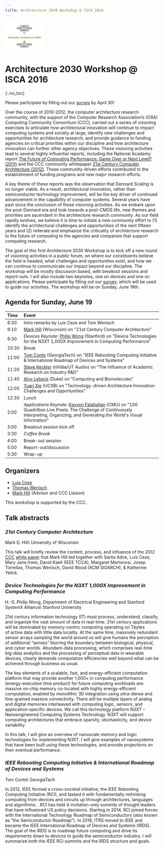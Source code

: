 ```yaml
---
title: Architecture 2030 Workshop @ ISCA 2016
---
```


<img class="logo" src="img/arch-fig.png" style="width: 25%" /> 

# Architecture 2030 Workshop @ ISCA 2016
{:.no_toc}


Please participate by filling out our [survey](http://goo.gl/forms/2Fc6beZyIR) by April 30!

Over the course of 2010-2012, the computer architecture research community, with the support of the Computer Research Association’s (CRA) Computing Community Consortium (CCC), carried out a series of visioning exercises to articulate how architectural innovation will continue to impact computing systems and society at large, identify new challenges and opportunities for architecture research, and provide guidance to funding agencies on critical priorities within our discipline and how architecture innovation can further other agency objectives.  These visioning activities lead to several highly influential reports, including the National Academy report  [The Future of Computing Performance: Game Over or Next Level? (2011)](http://www.nap.edu/catalog/12980/the-future-of-computing-performance-game-over-or-next-level) and the CCC community whitepaper [21st Century Computer Architecture (2012)](http://cra.org/ccc/docs/init/21stcenturyarchitecturewhitepaper.pdf).  These community-driven efforts contributed to the establishment of funding programs and new major research efforts. 


A key theme of these reports was the observation that Dennard Scaling is no longer viable.  As a result, architectural innovation, rather than semiconductor technology improvement, will be the key driver of continued advancement in the capability of computer systems. Several years have past since the conclusion of these visioning activities.  As we embark upon the post-Dennard era and look towards a post-CMOS life, new themes and priorities are ascendant in the architecture research community. As our field rapidly evolves, we believe it is time to initiate a new community effort to (1) identify the architectural challenges and opportunities of the next fifteen years and (2) reiterate and emphasize the criticality of architecture research to the future of computing to the agencies and companies that support computing research.

 <!-- Highly capable computing devices are appearing in ever more diverse deployments and devices, from tiny sensors in the Internet of Things to warehouse-scale systems in data centers.  All systems are now parallel computing systems. Heterogeneity is manifest throughout the architecture.  Approximate computing has emerged as a cross-cutting theme.  New memory and interconnect technologies have reached the cusp of commercial availability.  Security remains an unsolved and increasingly critical challenge.  New applications in computer vision, data science, and machine learning have emerged, leading to a surge in the study of accelerators and application-optimized architectures.  -->
 
The goal of this first Architecture 2030 Workshop is to kick off a new round of visioning activities in a public forum, on where our constituents believe the field is headed, what challenges and opportunities exist, and how we can continue to communicate our impact beyond our discipline. The workshop will be mostly discussion based, with breakout sessions and report-outs. I will also include two keynotes, one on devices and one on applications. Please participate by filling out our [survey](http://goo.gl/forms/2Fc6beZyIR), which will be used to guide our activities. The workshop will be on Sunday, June 19th.


## **Agenda for Sunday, June 19**


| Time | Event|
| :------| :-----------|
| 8:30 | Intro remarks by Luis Ceze and Tom Wenisch |
| 9:10 | [Mark Hill](http://pages.cs.wisc.edu/~markhill/) (Wisconsin) on "21st Century Computer Architecture" |
| 9:30 | *Devices Keynote:* [Philip Wong](http://web.stanford.edu/~hspwong/) (Stanford) on "Device Technologies for the N3XT 1,000X Improvement in Computing Performance" |
| 10:30 | *Break* |
| 11:00 | [Tom Conte](http://www.conte.us) (GeorgiaTech) on "IEEE Rebooting Computing Initiative & International Roadmap of Devices and Systems" |
| 11:20 | [Steve Keckler](http://www.cs.utexas.edu/~skeckler/) (nVidia/UT Austin) on “The Influence of Academic Research on Industry R&D” |
| 11:45 | [Alvy Lebeck](https://users.cs.duke.edu/~alvy/) (Duke) on “Computing and Biomolecules” |
| 12:05 | [Yuan Xie](http://www.ece.ucsb.edu/~yuanxie/) (UCSB) on "Technology-driven Architecture Innovation: Challenges and Opportunities" |
| 12:30 | *Lunch* |
| 2:00 | *Applications Keynote:* [Kayvon Fatahalian](https://www.cs.cmu.edu/~kayvonf/) (CMU) on "100 Quadrillion Live Pixels: The Challenge of Continuously Interpreting, Organizing, and Generating the World's Visual Information"  |
| 3:00 | Breakout session kick off |
| 3:30 | *Coffee Break* |
| 4:00 | Break-out session |
| 5:00 | Report-out/discussion |
| 5:30 | Wrap-up |

## **Organizers**

* [Luis Ceze](https://homes.cs.washington.edu/~luisceze/)
* [Thomas Wenisch](http://web.eecs.umich.edu/~twenisch/)
* [Mark Hill](http://pages.cs.wisc.edu/~markhill/) (Advisor and CCC Liaison)

This workshop is supported by the CCC. 

## Talk abstracts

### *21st Century Computer Architecture*

Mark D. Hill\\
University of Wisconsin
 
This talk will briefly review the content, process, and influence of the 2012 [CCC](http://cra.org/ccc/) [white paper](http://cra.org/ccc/docs/init/21stcenturyarchitecturewhitepaper.pdf) that Mark Hill led together with Sarita Adve, Luis Ceze, Mary Jane Irwin, David Kaeli (IEEE TCCA), Margaret Martonosi, Josep Torrellas, Thomas Wenisch,  David Wood (ACM SIGARCH), & Katherine Yelick.
 

### *Device Technologies for the N3XT 1,000X Improvement in Computing Performance*

H.-S. Philip Wong, Department of Electrical Engineering and Stanford SystemX Alliance\\
Stanford University
	
21st century information technology (IT) must process, understand, classify, and organize the vast amount of data in real-time. 21st century applications will be dominated by memory-centric computing operating on Tbytes of active data with little data locality. At the same time, massively redundant sensor arrays sampling the world around us will give humans the perception of additional “senses” blurring the boundary between biological, physical, and cyber worlds. Abundant-data processing, which comprises real-time big-data analytics and the processing of perceptual data in wearable devices, clearly demands computation efficiencies well beyond what can be achieved through business as usual.

The key elements of a scalable, fast, and energy-efficient computation platform that may provide another 1,000× in computing performance (energy-execution time product) for future computing workloads are: massive on-chip memory co-located with highly energy-efficient computation, enabled by monolithic 3D integration using ultra-dense and fine-grained massive connectivity. There will be multiple layers of analog and digital memories interleaved with computing logic, sensors, and application-specific devices.  We call this technology platform N3XT – Nanoengineered Computing Systems Technology. N3XT will support computing architectures that embrace sparsity, stochasticity, and device variability.

In this talk, I will give an overview of nanoscale memory and logic technologies for implementing N3XT. I will give examples of nanosystems that have been built using these technologies, and provide projections on their eventual performance.


### *IEEE Rebooting Computing Initiative & International Roadmap of Devices and Systems*

Tom Conte\\
GeorgiaTech

In 2012, IEEE formed a cross-societal initiative, the IEEE Rebooting Computing Initiative (RCI), and tasked it with fundamentally rethinking computing from devices and circuits up through architectures, languages and algorithms: .  RCI has held 4 invitation-only summits of thought leaders that have influenced US policy decisions.  Starting in 2014, RCI joined forces with the International Technology Roadmap of Semiconductors (also known as "the Semiconductor Roadmap").  In 2016,  ITRS moved to IEEE and became the IEEE International Roadmap of Devices and Systems (IRDS).  The goal of the IRDS is to roadmap future computing and drive its requirements down to devices to guide the semiconductor industry.  I will summarize both the IEEE RCI summits and the IRDS structure and goals.



